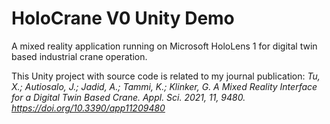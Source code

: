 # HoloCrane V0 Unity Demo
A mixed reality application running on Microsoft HoloLens 1 for digital twin based industrial crane operation.

This Unity project with source code is related to my journal publication: 
*Tu, X.; Autiosalo, J.; Jadid, A.; Tammi, K.; Klinker, G. A Mixed Reality Interface for a Digital Twin Based Crane. Appl. Sci. 2021, 11, 9480. https://doi.org/10.3390/app11209480*
